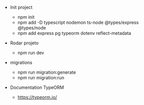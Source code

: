 * Init project
    * npm init
    * npm add -D typescript nodemon ts-node @types/express @types/node
    * npm add express pg typeorm dotenv reflect-metadata

* Rodar projeto
    * npm run dev

* migrations
    * npm run migration:generate
    * npm run migration:run

* Documentation TypeORM
    * https://typeorm.io/